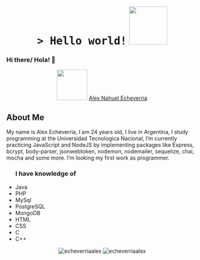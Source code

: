 
<h1 align="center">
   <tt>> Hello world!</tt> <img margin="auto" src="https://media.giphy.com/media/VOPK1BqsMEJRS/giphy.gif" heigh=100 width=100 />   
</h1>

### Hi there/ Hola! 👋

<p align="center">
    <img src="https://1000logos.net/wp-content/uploads/2017/03/Linkedin-Logo.png" width=80 /> <a href = "https://www.linkedin.com/in/alexnahuelecheverria/"> Alex Nahuel Echeverria </a>
</p>

<h2> About Me </h2>
My name is Alex Echeverria,  I am 24 years old, I live in Argentina, I study programming at the Universidad Tecnologica Nacional,
I’m currently practicing JavaScript and NodeJS by implementing packages like Express, bcrypt, body-parser, jsonwebtoken, nodemon, nodemailer, sequelize, chai, mocha and some more.
I’m looking my first work as programmer.

<ul> <h3> I have knowledge of </h3>
    <li> Java </li>
    <li> PHP </li>
    <li> MySql </li>
    <li> PostgreSQL </li>
    <li> MongoDB </li>
    <li> HTML </li>
    <li> CSS </li>
    <li> C </li>
    <li> C++ </li>
</ul>

<p align="center" >
    <img align="center" src="https://github-readme-stats.vercel.app/api/top-langs?username=echeverriaalex&show_icons=true&locale=en&layout=compact&theme=aura" alt="echeverriaalex" />
    <img align="center" src="images/typing.gif" alt="echeverriaalex" />
    
</p>

<!--
![Anurag's github stats](https://github.com/echeverriaalex/TP-Final-LabIV.git)
![](images/typing.gif)
-->

